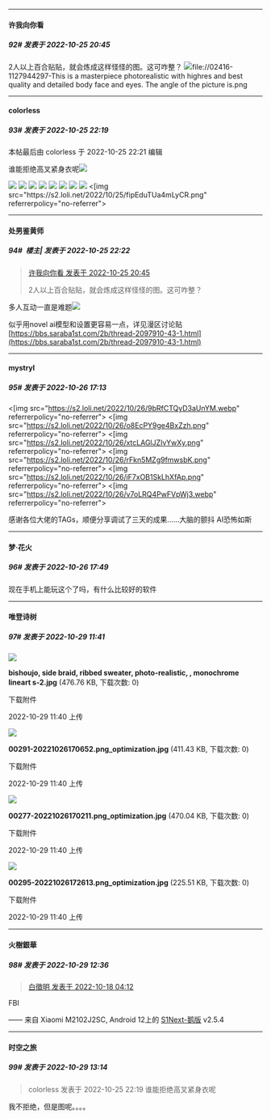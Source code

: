 

*****

####  许我向你看  
##### 92#       发表于 2022-10-25 20:45

2人以上百合贴贴，就会炼成这样怪怪的图。这可咋整？
<img src="https://aibooru.online/data/original/a1/94/a19410db3b6f3ea7dd086f524b38dd8f.png" referrerpolicy="no-referrer">file://02416-1127944297-This is a masterpiece photorealistic with highres and best quality and detailed body face and eyes. The angle of the picture is.png



*****

####  colorless  
##### 93#       发表于 2022-10-25 22:19

 本帖最后由 colorless 于 2022-10-25 22:21 编辑 

谁能拒绝高叉紧身衣呢<img src="https://static.saraba1st.com/image/smiley/face2017/069.png" referrerpolicy="no-referrer">

<img src="https://s2.loli.net/2022/10/25/HJN6owarEeYn9XO.png" referrerpolicy="no-referrer">
<img src="https://s2.loli.net/2022/10/25/yas9xAf7jKdZgLc.png" referrerpolicy="no-referrer">
<img src="https://s2.loli.net/2022/10/25/RrkgauJyG3cinH6.png" referrerpolicy="no-referrer">
<img src="https://s2.loli.net/2022/10/25/YHxElTAc3V7ugio.png" referrerpolicy="no-referrer">
<img src="https://s2.loli.net/2022/10/25/EjAMbT7cdmqYwNp.png" referrerpolicy="no-referrer">
<img src="https://s2.loli.net/2022/10/25/laUCD2dyBJhHbLQ.png" referrerpolicy="no-referrer">
<img src="https://s2.loli.net/2022/10/25/IAFO6yxYnfVW9eM.png" referrerpolicy="no-referrer">
<img src="https://s2.loli.net/2022/10/25/k1qyW7mMpHlga8i.png" referrerpolicy="no-referrer">
<[img src="https://s2.loli.net/2022/10/25/fipEduTUa4mLyCR.png" referrerpolicy="no-referrer">



*****

####  处男鉴黄师  
##### 94#         楼主| 发表于 2022-10-25 22:22

<blockquote><a href="httphttps://bbs.saraba1st.com/2b/forum.php?mod=redirect&amp;goto=findpost&amp;pid=58098573&amp;ptid=2099334" target="_blank">许我向你看 发表于 2022-10-25 20:45</a>

2人以上百合贴贴，就会炼成这样怪怪的图。这可咋整？</blockquote>
多人互动一直是难题<img src="https://static.saraba1st.com/image/smiley/face2017/068.png" referrerpolicy="no-referrer">

似乎用novel ai模型和设置更容易一点，详见漫区讨论贴 [https://bbs.saraba1st.com/2b/thread-2097910-43-1.html](https://bbs.saraba1st.com/2b/thread-2097910-43-1.html)



*****

####  mystryl  
##### 95#       发表于 2022-10-26 17:13

<[img src="https://s2.loli.net/2022/10/26/9bRfCTQyD3aUnYM.webp" referrerpolicy="no-referrer">
<[img src="https://s2.loli.net/2022/10/26/o8EcPY9ge4BxZzh.png" referrerpolicy="no-referrer">
<[img src="https://s2.loli.net/2022/10/26/xtcLAGlJZIvYwXy.png" referrerpolicy="no-referrer">
<[img src="https://s2.loli.net/2022/10/26/rFkn5MZg9fmwsbK.png" referrerpolicy="no-referrer">
<[img src="https://s2.loli.net/2022/10/26/iF7xOB1SkLhXfAp.png" referrerpolicy="no-referrer">
<[img src="https://s2.loli.net/2022/10/26/v7oLRQ4PwFVpWj3.webp" referrerpolicy="no-referrer">

感谢各位大佬的TAGs，顺便分享调试了三天的成果……大脑的颤抖 AI恐怖如斯



*****

####  梦·花火  
##### 96#       发表于 2022-10-26 17:49

现在手机上能玩这个了吗，有什么比较好的软件



*****

####  唯登诗树  
##### 97#       发表于 2022-10-29 11:41

<img src="https://img.saraba1st.com/forum/202210/29/114049m694694fxlko84cf.jpg" referrerpolicy="no-referrer">

<strong>bishoujo, side braid,  ribbed sweater, photo-realistic, , monochrome lineart s-2.jpg</strong> (476.76 KB, 下载次数: 0)

下载附件

2022-10-29 11:40 上传

<img src="https://img.saraba1st.com/forum/202210/29/114049nwfnmjywfyq9hsyf.jpg" referrerpolicy="no-referrer">

<strong>00291-20221026170652.png_optimization.jpg</strong> (411.43 KB, 下载次数: 0)

下载附件

2022-10-29 11:40 上传

<img src="https://img.saraba1st.com/forum/202210/29/114049xrz7harckfdxfcdb.jpg" referrerpolicy="no-referrer">

<strong>00277-20221026170211.png_optimization.jpg</strong> (470.04 KB, 下载次数: 0)

下载附件

2022-10-29 11:40 上传

<img src="https://img.saraba1st.com/forum/202210/29/114049m5xptw5uvpwg8ncz.jpg" referrerpolicy="no-referrer">

<strong>00295-20221026172613.png_optimization.jpg</strong> (225.51 KB, 下载次数: 0)

下载附件

2022-10-29 11:40 上传



*****

####  火樹銀華  
##### 98#       发表于 2022-10-29 12:36

<blockquote><a href="httphttps://bbs.saraba1st.com/2b/forum.php?mod=redirect&amp;goto=findpost&amp;pid=57964877&amp;ptid=2099334" target="_blank">白徵明 发表于 2022-10-18 04:12</a></blockquote>
FBI

—— 来自 Xiaomi M2102J2SC, Android 12上的 [S1Next-鹅版](https://github.com/ykrank/S1-Next/releases) v2.5.4



*****

####  时空之旅  
##### 99#       发表于 2022-10-29 13:14

<blockquote>colorless 发表于 2022-10-25 22:19
谁能拒绝高叉紧身衣呢</blockquote>
我不拒绝，但是图呢。。。。

